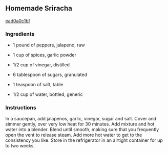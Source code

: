 ## Homemade Sriracha

[ead0a0c1bf](http://tastykitchen.com/recipes/condiments/homemade-sriracha/)

### Ingredients

 - 1 pound of peppers, jalapeno, raw

 - 1 cup of spices, garlic powder

 - 1/2 cup of vinegar, distilled

 - 6 tablespoon of sugars, granulated

 - 1 teaspoon of salt, table

 - 1/2 cup of water, bottled, generic

### Instructions

In a saucepan, add jalapenos, garlic, vinegar, sugar and salt. Cover and simmer gently, over very low heat for 30 minutes. Add mixture and hot water into a blender. Blend until smooth, making sure that you frequently open the vent to release steam. Add more hot water to get to the consistency you like. Store in the refrigerator in an airtight container for up to two weeks.